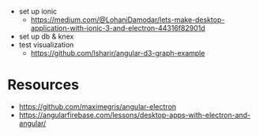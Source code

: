 * set up ionic
  * https://medium.com/@LohaniDamodar/lets-make-desktop-application-with-ionic-3-and-electron-44316f82901d
* set up db & knex
* test visualization
  * https://github.com/lsharir/angular-d3-graph-example


# Resources
* https://github.com/maximegris/angular-electron
* https://angularfirebase.com/lessons/desktop-apps-with-electron-and-angular/
